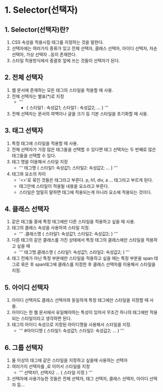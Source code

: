 # 1. Selector(선택자)
## 1. Selector(선택자)란?
1. CSS 속성을 적용시킬 태그를 지정하는 것을 말한다.
2. 선택자에는 여러가지 종류가 있고 전체 선택자, 클래스 선택자, 아이디 선택자, 자손 선택자, 가상 선택자 ..등이 존재한다.
3. 스타일 적용방식에서 중괄호 앞에 쓰는 것들이 선택자가 된다.

## 2. 전체 선택자
1. 웹 문서에 존재하는 모든 태그의 스타일을 적용할 때 사용.
2. 전체 선택자는 별표(*)로 지정
    - '''
      * {
          스타일1 : 속성값1;
          스타일1 : 속성값2;
          ...
    }
    '''
3. 전체 선택자는 문서의 여백이나 글꼴 크기 등 기본 스타일을 초기화할 때 사용.

## 3. 태그 선택자
1. 특정 태그에 스타일을 적용할 때 사용.
2. 전체 선택자가 가장 많은 태그들을 선택할 수 있다면 태그 선택자는 두 번째로 많은 태그들을 선택할 수 있다.
3. 태그 명을 이용해서 스타일 지정
    - '''
        태그명 {
            스타일1: 속성값1;
            스타일2: 속성값2;
            ...
        }
        '''
4. 태그와 요소의 차이
    - '<>'로 묶인 것들은 태그라고 부른다. p, h1, div, a ... 태그라고 부르게 된다.
    - 태그안에 스타일이 적용될 내용을 요소라고 부른다.
    - 스타일은 엄밀히 말하면 태그에 적용되는게 아니라 요소에 적용되는 것이다.

## 4. 클래스 선택자
1. 같은 태그들 중에 특정 태그에만 다른 스타일을 적용하고 싶을 때 사용.
2. 태그의 클래스 속성을 사용하여 스타일 지정.
    - '''
    .클래스명 {
        스타일1: 속성값1;
        스타일2: 속성값2;
    }
    '''
3. 다른 태그의 같은 클래스를 가진 상태에서 특정 태그의 클래스에만 스타일을 적용하고 싶을 때 
    - '''
    태그명.클래스명 {
        스타일1: 속성값1;
        스타일2: 속성값2;
    }
    '''
4. 태그 전체가 아닌 특정 부분에만 스타일을 적용하고 싶을 때는 특정 부분을 span 태그로 묶은 후 span태그에 클래스를 지정한 후 클래스 선택자를 이용해서 스타일을 지정.

## 5. 아이디 선택자
1. 아이디 선택자도 클래스 선택자와 동일하게 특정 태그에만 스타일을 지정할 때 사용.
2. 아이디는 한 웹 문서에서 유일해야하는 특성이 있어서 무조건 하나의 태그에만 적용되는 스타일이라고 생각하면 된다.
3. 태그의 아이디 속성으로 지정된 아이디명을 사용해서 스타일을 지정.
    - '''
    #아이디명 {
        스타일1: 속성값1;
        스타일2: 속성값2;
        ...
    }
    '''

## 6. 그룹 선택자
1. 둘 이상의 태그에 같은 스타일을 지정하고 싶을때 사용하는 선택자
2. 여러가지 선택자를 ,로 이어서 스타일을 지정
    - '''
    선택자1, 선택자2 ... {
        스타일 지정
    }
    '''
3. 선택자에 사용가능한 것들은 전체 선택자, 태그 선택자, 클래스 선택자, 아이디 선택자 등...
